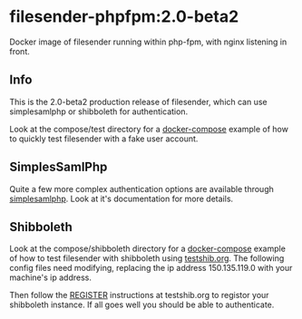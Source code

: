 # filesender-phpfpm:2.0-beta2
Docker image of filesender running within php-fpm, with nginx listening in front.

## Info
This is the 2.0-beta2 production release of filesender, which can use  simplesamlphp or shibboleth for authentication.

Look at the compose/test directory for a [docker-compose](https://docs.docker.com/compose/overview/) example of how to quickly test filesender with a fake user account.

## SimplesSamlPhp
Quite a few more complex authentication options are available through [simplesamlphp](https://simplesamlphp.org/). Look at it's documentation for more details.

## Shibboleth
Look at the compose/shibboleth directory for a [docker-compose](https://docs.docker.com/compose/overview/) example of how to test filesender with shibboleth using [testshib.org](http://www.testshib.org/). The following config files need modifying, replacing the ip address 150.135.119.0 with your machine's ip address.

Then follow the [REGISTER](http://www.testshib.org/register.html) instructions at testshib.org to registor your shibboleth instance. If all goes well you should be able to authenticate.


